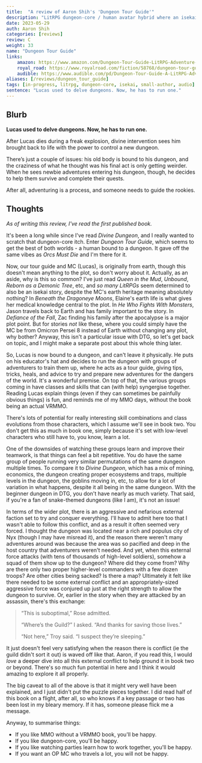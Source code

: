 ```yaml
---
title:  "A review of Aaron Shih's 'Dungeon Tour Guide'"
description: "LitRPG dungeon-core / human avatar hybrid where an isekai'd MC has to make the best of being dungeonbound."
date: 2023-05-29
auth: Aaron Shih
categories: [reviews]
review: C
weight: 33
name: "Dungeon Tour Guide"
links:
    amazon: https://www.amazon.com/Dungeon-Tour-Guide-LitRPG-Adventure-ebook/dp/B0BZBT7FW3
    royal_road: https://www.royalroad.com/fiction/58768/dungeon-tour-guide-a-dungeon-core-litrpg
    audible: https://www.audible.com/pd/Dungeon-Tour-Guide-A-LitRPG-Adventure-Audiobook/B0C1PV6JJD
aliases: [/reviews/dungeon_tour_guide]
tags: [in-progress, litrpg, dungeon-core, isekai, small-author, audio]
sentence: "Lucas used to delve dungeons. Now, he has to run one."
---
```





## Blurb

**Lucas used to delve dungeons. Now, he has to run one.**

After Lucas dies during a freak explosion, divine intervention sees him brought back to life with the power to control a new dungeon.

There’s just a couple of issues: his old body is bound to his dungeon, and the craziness of what he thought was his final act is only getting weirder. When he sees newbie adventures entering his dungeon, though, he decides to help them survive and complete their quests. 

After all, adventuring is a process, and someone needs to guide the rookies.

## Thoughts

*As of writing this review, I've read the first published book.*

It's been a long while since I've read *Divine Dungeon*, and I really wanted to scratch that dungeon-core itch. Enter *Dungeon Tour Guide*, which seems to get the best of both worlds - a human bound to a dungeon. It gave off the same vibes as *Orcs Must Die* and I'm there for it.

Now, our tour guide and MC (Lucas), is originally from earth, though this doesn't mean anything to the plot, so don't worry about it. Actually, as an aside, why is this so common? I've just read *Queen in the Mud*, *Unbound*, *Reborn as a Demonic Tree*, etc, and *so many LitRPGs* seem determined to also be an isekai story, despite the MC's earth heritage meaning absolutely nothing? In *Beneath the Dragoneye Moons*, Elaine's earth life is what gives her medical knowledge central to the plot. In *He Who Fights With Monsters*, Jason travels back to Earth and has family important to the story. In *Defiance of the Fall*, Zac finding his family after the apocalypse is a major plot point. But for stories *not* like these, where you could simply have the MC be from Omicron Persei 8 instead of Earth without changing any plot, why bother? Anyway, this isn't a particular issue with DTG, so let's get back on topic, and I might make a separate post about this whole thing later.

So, Lucas is now bound to a dungeon, and can't leave it physically. He puts on his educator's hat and decides to run the dungeon with groups of adventurers to train them up, where he acts as a tour guide, giving tips, tricks, heals, and advice to try and prepare new adventures for the dangers of the world. It's a wonderful premise. On top of that, the various groups coming in have classes and skills that can (with help) syngergise together. Reading Lucas explain things (even if they can sometimes be painfully obvious things) is fun, and reminds me of my MMO days, without the book being an actual VRMMO.

There's lots of potential for really interesting skill combinations and class evolutions from those characters, which I assume we'll see in book two. You don't get this as much in book one, simply because it's set with low-level characters who still have to, you know, learn a lot.

One of the downsides of watching these groups learn and improve their teamwork, is that things can feel a bit repetitive. You do have the same group of people running very similar permutations of the same dungeon multiple times. To compare it to *Divine Dungeon*, which has a mix of mining, economics, the dungeon creating proper ecosystems and traps, multiple levels in the dungeon, the goblins moving in, etc, to allow for a lot of variation in what happens, despite it all being in the same dungeon. With the beginner dungeon in DTG, you don't have nearly as much variety. That said, if you're a fan of snake-themed dungeons (like I am), it's not an issue!

In terms of the wider plot, there is an aggressive and nefarious external faction set to try and conquer everything. I'll have to admit here too that I wasn't able to follow this conflict, and as a result it often seemed very forced. I thought the dungeon was located near a rich and populus city of Nyx (though I may have misread it), and the reason there weren't many adventures around was because the area was so pacified and deep in the host country that adventurers weren't needed. And yet, when this external force attacks (with tens of thousands of high-level soldiers), somehow a squad of them show up to the dungeon? Where did they come from? Why are there only two proper higher-level commanders with a few dozen troops? Are other cities being sacked? Is there a map? Ultimately it felt like there needed to be some external conflict and an appropriately-sized aggressive force was conjured up just at the right strength to allow the dungeon to survive. Or, earlier in the story when they are attacked by an assassin, there's this exchange:

> “This is suboptimal,” Rose admitted.
> 
> “Where’s the Guild?” I asked. “And thanks for saving those lives.” 
> 
> “Not here,” Troy said. “I suspect they’re sleeping.”

It just doesn't feel very satisfying when the reason there is conflict (ie the guild didn't sort it out) is waved off like that. Aaron, if you read this, I would *love* a deeper dive into all this external conflict to help ground it in book two or beyond. There's so much fun potential in here and I think it would amazing to explore it all properly.

The big caveat to all of the above is that it might very well have been explained, and I just didn't put the puzzle pieces together. I did read half of this book on a flight, after all, so who knows if a key passage or two has been lost in my bleary memory. If it has, someone please flick me a message.

Anyway, to summarise things:

* If you like MMO without a VRMMO book, you'll be happy.
* If you like dungeon-core, you'll be happy.
* If you like watching parties learn how to work together, you'll be happy.
* If you want an OP MC who travels a lot, you will not be happy.